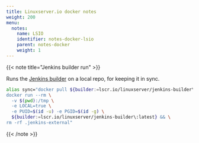 ```yaml
---
title: Linuxserver.io docker notes
weight: 200
menu:
  notes:
    name: LSIO
    identifier: notes-docker-lsio
    parent: notes-docker
    weight: 1
---
```


{{< note title="Jenkins builder run" >}}

Runs the [Jenkins builder](https://github.com/linuxserver/docker-jenkins-builder) on a local repo, for keeping it in sync.

```bash
alias sync="docker pull ${builder:=lscr.io/linuxserver/jenkins-builder\:latest} && \
docker run --rm \
  -v $(pwd):/tmp \
  -e LOCAL=true \
  -e PUID=$(id -u) -e PGID=$(id -g) \
  ${builder:=lscr.io/linuxserver/jenkins-builder\:latest} && \
rm -rf .jenkins-external"
```

{{< /note >}}
